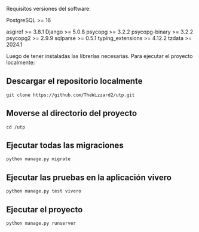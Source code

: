 Requisitos versiones del software:

PostgreSQL >= 16

asgiref >= 3.8.1
Django >= 5.0.8
psycopg >= 3.2.2
psycopg-binary >= 3.2.2
psycopg2 >= 2.9.9
sqlparse >= 0.5.1
typing_extensions >= 4.12.2
tzdata >= 2024.1

Luego de tener instaladas las librerías necesarias.
Para ejecutar el proyecto localmente:

## Descargar el repositorio localmente

`git clone https://github.com/TheWizzard2/utp.git`

## Moverse al directorio del proyecto

`cd /utp`

## Ejecutar todas las migraciones

`python manage.py migrate`

## Ejecutar las pruebas en la aplicación vivero

`python manage.py test vivero`

## Ejecutar el proyecto

`python manage.py runserver`
